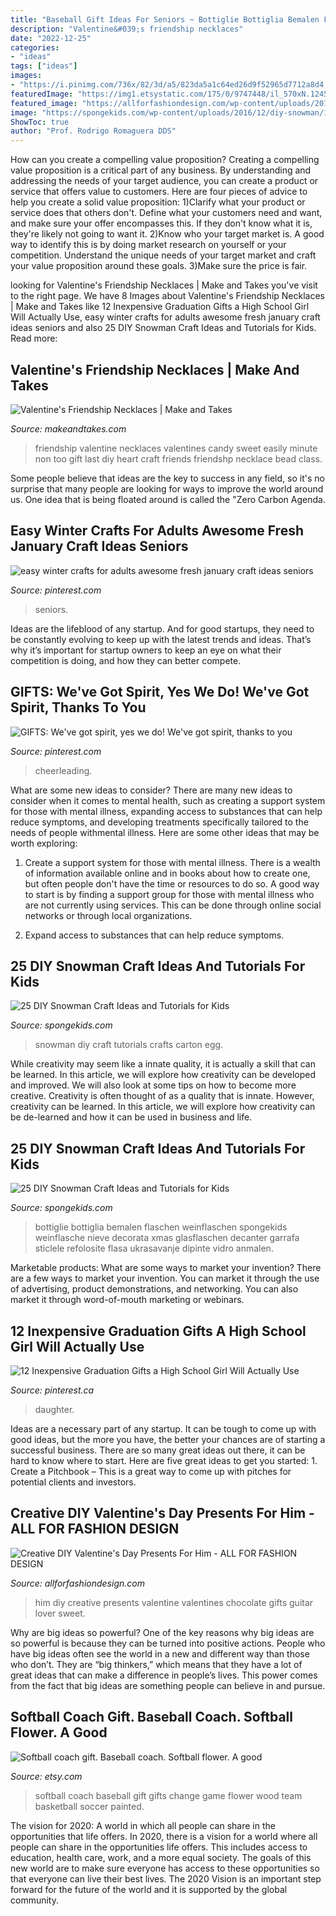 ```yaml
---
title: "Baseball Gift Ideas For Seniors ~ Bottiglie Bottiglia Bemalen Flaschen Weinflaschen Spongekids Weinflasche Nieve Decorata Xmas Glasflaschen Decanter Garrafa Sticlele Refolosite Flasa Ukrasavanje Dipinte Vidro Anmalen"
description: "Valentine&#039;s friendship necklaces"
date: "2022-12-25"
categories:
- "ideas"
tags: ["ideas"]
images:
- "https://i.pinimg.com/736x/82/3d/a5/823da5a1c64ed26d9f52965d7712a8d4.jpg"
featuredImage: "https://img1.etsystatic.com/175/0/9747448/il_570xN.1245900069_kfz3.jpg"
featured_image: "https://allforfashiondesign.com/wp-content/uploads/2019/01/11-diy-gifts-for-him-600x1128.jpg"
image: "https://spongekids.com/wp-content/uploads/2016/12/diy-snowman/16-diy-snowman-crafts-for-kids.jpg"
ShowToc: true
author: "Prof. Rodrigo Romaguera DDS"
---
```



How can you create a compelling value proposition?
Creating a compelling value proposition is a critical part of any business. By understanding and addressing the needs of your target audience, you can create a product or service that offers value to customers. Here are four pieces of advice to help you create a solid value proposition:
1)Clarify what your product or service does that others don't. Define what your customers need and want, and make sure your offer encompasses this. If they don't know what it is, they're likely not going to want it.
2)Know who your target market is. A good way to identify this is by doing market research on yourself or your competition. Understand the unique needs of your target market and craft your value proposition around these goals.
3)Make sure the price is fair.

	

		
looking for Valentine&#039;s Friendship Necklaces | Make and Takes you've visit to the right page. We have 8 Images about Valentine&#039;s Friendship Necklaces | Make and Takes like 12 Inexpensive Graduation Gifts a High School Girl Will Actually Use, easy winter crafts for adults awesome fresh january craft ideas seniors and also 25 DIY Snowman Craft Ideas and Tutorials for Kids. Read more:
		
    
## Valentine&#039;s Friendship Necklaces | Make And Takes

<img loading=lazy src="http://www.makeandtakes.com/wp-content/uploads/Valentines-Day-Heart-Friendship.jpg" onerror="this.onerror=null;this.src='https://tse2.mm.bing.net/th?id=OIP.sKTAiS7Y8E6iGEDEI1SA6AHaLH&amp;pid=15.1';" alt="Valentine&#039;s Friendship Necklaces | Make and Takes">

_Source: makeandtakes.com_

>friendship valentine necklaces valentines candy sweet easily minute non too gift last diy heart craft friends friendshp necklace bead class. 

	

Some people believe that ideas are the key to success in any field, so it's no surprise that many people are looking for ways to improve the world around us. One idea that is being floated around is called the "Zero Carbon Agenda.

    
## Easy Winter Crafts For Adults Awesome Fresh January Craft Ideas Seniors

<img loading=lazy src="https://i.pinimg.com/736x/7d/a0/24/7da02464c708bb0aca1cf66d0bb54e56.jpg" onerror="this.onerror=null;this.src='https://tse1.mm.bing.net/th?id=OIP.iql6FUQNYTHxEdahAsAktgHaFr&amp;pid=15.1';" alt="easy winter crafts for adults awesome fresh january craft ideas seniors">

_Source: pinterest.com_

>seniors. 

	

Ideas are the lifeblood of any startup. And for good startups, they need to be constantly evolving to keep up with the latest trends and ideas. That’s why it’s important for startup owners to keep an eye on what their competition is doing, and how they can better compete.

    
## GIFTS: We&#039;ve Got Spirit, Yes We Do! We&#039;ve Got Spirit, Thanks To You

<img loading=lazy src="https://i.pinimg.com/originals/8b/25/b2/8b25b28e32d42b513b720415e13b1af3.jpg" onerror="this.onerror=null;this.src='https://tse1.mm.bing.net/th?id=OIP.wpM7fy5X8dLCUZwUm8abdQAAAA&amp;pid=15.1';" alt="GIFTS: We&#039;ve got spirit, yes we do! We&#039;ve got spirit, thanks to you">

_Source: pinterest.com_

>cheerleading. 

	

What are some new ideas to consider?
There are many new ideas to consider when it comes to mental health, such as creating a support system for those with mental illness, expanding access to substances that can help reduce symptoms, and developing treatments specifically tailored to the needs of people withmental illness. Here are some other ideas that may be worth exploring:
1. Create a support system for those with mental illness. There is a wealth of information available online and in books about how to create one, but often people don't have the time or resources to do so. A good way to start is by finding a support group for those with mental illness who are not currently using services. This can be done through online social networks or through local organizations.

2. Expand access to substances that can help reduce symptoms.

    
## 25 DIY Snowman Craft Ideas And Tutorials For Kids

<img loading=lazy src="http://spongekids.com/wp-content/uploads/2016/12/diy-snowman/23-diy-snowman-crafts-for-kids.jpg" onerror="this.onerror=null;this.src='https://tse3.mm.bing.net/th?id=OIP.k1Jtik1hc2IcRgwS9Fp_QQHaOu&amp;pid=15.1';" alt="25 DIY Snowman Craft Ideas and Tutorials for Kids">

_Source: spongekids.com_

>snowman diy craft tutorials crafts carton egg. 

	

While creativity may seem like a innate quality, it is actually a skill that can be learned. In this article, we will explore how creativity can be developed and improved. We will also look at some tips on how to become more creative.
Creativity is often thought of as a quality that is innate. However, creativity can be learned. In this article, we will explore how creativity can be de-learned and how it can be used in business and life.

    
## 25 DIY Snowman Craft Ideas And Tutorials For Kids

<img loading=lazy src="https://spongekids.com/wp-content/uploads/2016/12/diy-snowman/16-diy-snowman-crafts-for-kids.jpg" onerror="this.onerror=null;this.src='https://tse1.mm.bing.net/th?id=OIP.eRwVTnvODtteZUDNbgwz9AHaRD&amp;pid=15.1';" alt="25 DIY Snowman Craft Ideas and Tutorials for Kids">

_Source: spongekids.com_

>bottiglie bottiglia bemalen flaschen weinflaschen spongekids weinflasche nieve decorata xmas glasflaschen decanter garrafa sticlele refolosite flasa ukrasavanje dipinte vidro anmalen. 

	

Marketable products: What are some ways to market your invention?
There are a few ways to market your invention. You can market it through the use of advertising, product demonstrations, and networking. You can also market it through word-of-mouth marketing or webinars.

    
## 12 Inexpensive Graduation Gifts A High School Girl Will Actually Use

<img loading=lazy src="https://i.pinimg.com/736x/82/3d/a5/823da5a1c64ed26d9f52965d7712a8d4.jpg" onerror="this.onerror=null;this.src='https://tse1.mm.bing.net/th?id=OIP.4PQ01ivOLiVFAAtf7YMKhwHaPH&amp;pid=15.1';" alt="12 Inexpensive Graduation Gifts a High School Girl Will Actually Use">

_Source: pinterest.ca_

>daughter. 

	

Ideas are a necessary part of any startup. It can be tough to come up with good ideas, but the more you have, the better your chances are of starting a successful business. There are so many great ideas out there, it can be hard to know where to start. Here are five great ideas to get you started: 1. Create a Pitchbook – This is a great way to come up with pitches for potential clients and investors.

    
## Creative DIY Valentine&#039;s Day Presents For Him - ALL FOR FASHION DESIGN

<img loading=lazy src="https://allforfashiondesign.com/wp-content/uploads/2019/01/11-diy-gifts-for-him-600x1128.jpg" onerror="this.onerror=null;this.src='https://tse3.mm.bing.net/th?id=OIP.y1ZB79AM5epgO-WMqmJM1QHaN7&amp;pid=15.1';" alt="Creative DIY Valentine&#039;s Day Presents For Him - ALL FOR FASHION DESIGN">

_Source: allforfashiondesign.com_

>him diy creative presents valentine valentines chocolate gifts guitar lover sweet. 

	

Why are big ideas so powerful?
One of the key reasons why big ideas are so powerful is because they can be turned into positive actions. People who have big ideas often see the world in a new and different way than those who don’t. They are “big thinkers,” which means that they have a lot of great ideas that can make a difference in people’s lives. This power comes from the fact that big ideas are something people can believe in and pursue.

    
## Softball Coach Gift. Baseball Coach. Softball Flower. A Good

<img loading=lazy src="https://img1.etsystatic.com/175/0/9747448/il_570xN.1245900069_kfz3.jpg" onerror="this.onerror=null;this.src='https://tse3.mm.bing.net/th?id=OIP.2-3_oDcqH1b5y4lGIIvlGAHaN-&amp;pid=15.1';" alt="Softball coach gift. Baseball coach. Softball flower. A good">

_Source: etsy.com_

>softball coach baseball gift gifts change game flower wood team basketball soccer painted. 

	

The vision for 2020: A world in which all people can share in the opportunities that life offers.
In 2020, there is a vision for a world where all people can share in the opportunities life offers. This includes access to education, health care, work, and a more equal society. The goals of this new world are to make sure everyone has access to these opportunities so that everyone can live their best lives. The 2020 Vision is an important step forward for the future of the world and it is supported by the global community.

